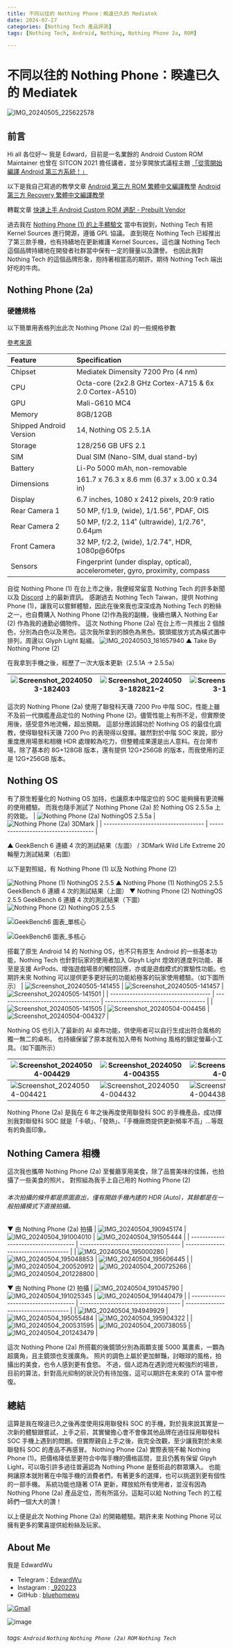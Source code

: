 ```yaml
---
title: 不同以往的 Nothing Phone：睽違已久的 Mediatek
date: 2024-07-27
categories: [Nothing Tech 產品評測]
tags: [Nothing Tech, Android, Nothing, Nothing Phone 2a, ROM]

---
```


# 不同以往的 Nothing Phone：睽違已久的 Mediatek

![IMG_20240505_225622578](https://hackmd.io/_uploads/Sk1Uz0BfC.jpg)

前言
---

Hi all 各位好～
我是 Edward，目前是一名業餘的 Android Custom ROM Maintainer
也曾在 SITCON 2021 擔任講者，並分享開放式議程主題 [「從零開始編譯 Android 第三方系統！」](https://sitcon.org/2021/agenda/1c9e74cd-aeeb-4e63-8ec4-af33eff16e7d)

以下是我自己寫過的教學文章
[Android 第三方 ROM 繁體中文編譯教學](https://hackmd.io/@EdwardWu/CompileAndroidCustomROM)
[Android 第三方 Recovery 繁體中文編譯教學](https://hackmd.io/@EdwardWu/CompileARecovery)

轉載文章
[快速上手 Android Custom ROM 適配 - Prebuilt Vendor](https://hackmd.io/@EdwardWu/Prebuilt-bringup)

過去我在 [Nothing Phone (1) 的上手體驗文](https://hackmd.io/@EdwardWu/Spacewar_review) 當中有說到，Nothing Tech 有把 Kernel Sources 進行開源，遵循 GPL 協議。
直到現在 Nothing Tech 已經推出了第三款手機，也有持續地在更新維護 Kernel Sources，這也讓 Nothing Tech 這個品牌持續地在開發者社群當中保有一定的聲量以及讚譽。
也因此我對 Nothing Tech 的這個品牌形象，抱持著相當高的期許。期待 Nothing Tech 端出好吃的牛肉。


Nothing Phone (2a)
---
### 硬體規格

以下簡單用表格列出此次 Nothing Phone (2a) 的一些規格參數

[參考來源](https://www.gsmarena.com/nothing_phone_(2a)-12760.php)

| Feature                 | Specification                                                                  |
|:----------------------- |:------------------------------------------------------------------------------ |
| Chipset                 | Mediatek Dimensity 7200 Pro (4 nm)                                             |
| CPU                     | Octa-core (2x2.8 GHz Cortex-A715 & 6x 2.0 Cortex-A510)                         |
| GPU                     | Mali-G610 MC4                                                                  |
| Memory                  | 8GB/12GB                                                                       |
| Shipped Android Version | 14, Nothing OS 2.5.1A                                                           |
| Storage                 | 128/256 GB UFS 2.1                                                             |
| SIM                     | Dual SIM (Nano-SIM, dual stand-by)                                             |
| Battery                 | Li-Po 5000 mAh, non-removable                                                  |
| Dimensions              | 161.7 x 76.3 x 8.6 mm (6.37 x 3.00 x 0.34 in)                                  |
| Display                 | 6.7 inches, 1080 x 2412 pixels, 20:9 ratio                                     |
| Rear Camera 1           | 50 MP, f/1.9, (wide), 1/1.56", PDAF, OIS                                       |
| Rear Camera 2           | 50 MP, f/2.2, 114˚ (ultrawide), 1/2.76", 0.64µm                                |
| Front Camera            | 32 MP, f/2.2, (wide), 1/2.74", HDR, 1080p@60fps                                |
| Sensors                 | Fingerprint (under display, optical), accelerometer, gyro, proximity, compass  |


自從 Nothing Phone (1) 在台上市之後，我便經常留意 Nothing Tech 的許多新聞以及 [Discord](https://discord.com/invite/nothingtech) 上的最新資訊。
感謝過去 Nothing Tech Taiwan，提供 Nothing Phone (1)，讓我可以嘗鮮體驗，因此在後來我也深深成為 Nothing Tech 的粉絲之一，也自費購入 Nothing Phone (2)作為我的副機，後續也購入 Nothing Ear (2) 作為我的通勤必備物件。
這次 Nothing Phone (2a) 在台上市一共推出 2 個顏色，分別為白色以及黑色。這次我所拿到的顏色為黑色。鏡頭擺放方式為橫式置中排列，周邊以 Glyph Light 點綴。
![IMG_20240503_181657940](https://hackmd.io/_uploads/rkqG-YNzC.jpg)
▲ Take By Nothing Phone (2)

在我拿到手機之後，經歷了一次大版本更新（2.5.1A -> 2.5.5a）

| ![Screenshot_20240503-182403](https://hackmd.io/_uploads/SJpnLK4GC.png) | ![Screenshot_20240503-182821~2](https://hackmd.io/_uploads/SkeOvFVzC.png) | ![Screenshot_20240503-184648](https://hackmd.io/_uploads/rJGAUFVGA.png) |
| ------------------------------------ | ------------------------------------ | ------------------------------------ |

這次的 Nothing Phone (2a) 使用了聯發科天璣 7200 Pro 中階 SOC，性能上雖不及前一代旗艦產品定位的 Nothing Phone (2)。儘管性能上有所不足，但實際使用後，感受意外地流暢，超出預期。
這部分應該歸功於 Nothing OS 的最佳化調教，使得聯發科天璣 7200 Pro 的表現得以發揮。雖然對於中階 SOC 來說，部分重度應用場景和相機 HDR 處理較為吃力，但整體成果還是出人意料。在台灣市場，除了基本的 8G+128GB 版本，還有提供 12G+256GB 的版本，而我使用的正是 12G+256GB 版本。


Nothing OS
---
有了原生輕量化的 Nothing OS 加持，也讓原本中階定位的 SOC 能夠擁有更流暢的使用體驗。
而我也隨手測試了 Nothing Phone (2a) 於 Nothing OS 2.5.5a 上的效能。
| ![Nothing Phone (2a) NothingOS 2.5.5a](https://hackmd.io/_uploads/rJPhWjEGR.png) | ![Nothing Phone (2a) 3DMark](https://hackmd.io/_uploads/Hy86-sVGR.png) |
| ------------------------------------ | ------------------------------------ |

▲ GeekBench 6 連續 4 次的測試結果（左圖） / 3DMark Wild Life Extreme 20 輪壓力測試結果（右圖）

以下是對照組，有 Nothing Phone (1) 以及 Nothing Phone (2)

![Nothing Phone (1) NothingOS 2.5.5](https://hackmd.io/_uploads/Bk7ik1rMA.png)
▲ Nothing Phone (1) NothingOS 2.5.5 GeekBench 6 連續 4 次的測試結果（上圖）
▼ Nothing Phone (2) NothingOS 2.5.5 GeekBench 6 連續 4 次的測試結果（下圖）
![Nothing Phone (2) NothingOS 2.5.5](https://hackmd.io/_uploads/HycoyJHzR.png)


![GeekBench6 圖表_單核心](https://hackmd.io/_uploads/HkXQ8yBfA.png)

![GeekBench6 圖表_多核心](https://hackmd.io/_uploads/BymXIkrM0.png)


搭載了原生 Android 14 的 Nothing OS，也不只有原生 Android 的一些基本功能，Nothing Tech 也針對玩家的使用者加入 Glpyh Light 燈效的進度列功能、甚至是支援 AirPods、增強遊戲場景的觸控回應，亦或是遊戲模式的實驗性功能。也期許未來 Nothing 可以提供更多更好玩的功能給極客的玩家使用體驗。（如下圖所示）
| ![Screenshot_20240505-141455](https://hackmd.io/_uploads/BJDjpRVzC.png) | ![Screenshot_20240505-141457](https://hackmd.io/_uploads/HJ0opAEf0.png) | ![Screenshot_20240505-141501](https://hackmd.io/_uploads/ryI2TCVzR.png) |
| ------------------------------------ | ------------------------------------ | ------------------------------------ |
| ![Screenshot_20240505-141505](https://hackmd.io/_uploads/HyHap04fR.png) | ![Screenshot_20240504-004456](https://hackmd.io/_uploads/SJMATCEfC.png) | ![Screenshot_20240504-004327](https://hackmd.io/_uploads/r1-gCA4fR.png) |


Nothing OS 也引入了最新的 AI 桌布功能，供使用者可以自行生成出符合風格的獨一無二的桌布。
也持續保留了原本就有加入帶有 Nothing 風格的鎖定螢幕小工具。（如下圖所示）

| ![Screenshot_20240504-004429](https://hackmd.io/_uploads/HkEWRRVGC.png) | ![Screenshot_20240504-004355](https://hackmd.io/_uploads/BJTZR0VzR.png) | ![Screenshot_20240504-004424](https://hackmd.io/_uploads/SyofCCEz0.png) |
| ------------------------------------ | ------------------------------------ | ------------------------------------ |
| ![Screenshot_20240504-004421](https://hackmd.io/_uploads/SkH7ACNM0.png) | ![Screenshot_20240504-004432](https://hackmd.io/_uploads/Bk0X00NzA.png) | ![Screenshot_20240504-004438](https://hackmd.io/_uploads/H1IV0REGA.png) |

Nothing Phone (2a) 是我在 6 年之後再度使用聯發科 SOC 的手機產品，成功揮別我對聯發科 SOC 就是「卡頓」、「發熱」、「手機廠商提供更新頻率不高」...等既有的負面印象。


Nothing Camera 相機
---
這次我也攜帶 Nothing Phone (2a) 至餐廳享用美食，除了品嘗美味的佳餚，也拍攝了一些美食的照片。
對照組為我手上自己用的 Nothing Phone (2)

###### 本次拍攝的條件都是原圖直出，僅有開啟手機內建的 HDR (Auto)，其餘都是在一般拍攝模式下直接拍攝。

▼ 由 Nothing Phone (2a) 拍攝
| ![IMG_20240504_190945174](https://hackmd.io/_uploads/HydZ7eSMC.jpg) | ![IMG_20240504_191004010](https://hackmd.io/_uploads/rkyMQeHG0.jpg) | ![IMG_20240504_191505444](https://hackmd.io/_uploads/Hk7zmgrGR.jpg) |
| ------------------------------------ | ------------------------------------ | ------------------------------------ |
| ![IMG_20240504_195000280](https://hackmd.io/_uploads/B1NmQeSM0.jpg) | ![IMG_20240504_195048853](https://hackmd.io/_uploads/S1oXmgHfC.jpg) | ![IMG_20240504_195606445](https://hackmd.io/_uploads/rkgEQlBzA.jpg) |
| ![IMG_20240504_200520912](https://hackmd.io/_uploads/HJI47xrGR.jpg) | ![IMG_20240504_200725266](https://hackmd.io/_uploads/rJRL7grfC.jpg) | ![IMG_20240504_201228800](https://hackmd.io/_uploads/Bymv7gHMR.jpg) |

▼ 由 Nothing Phone (2) 拍攝
| ![IMG_20240504_191045790](https://hackmd.io/_uploads/SkGKfzSzR.jpg) | ![IMG_20240504_191025345](https://hackmd.io/_uploads/HJ2_MfSz0.jpg) | ![IMG_20240504_191440479](https://hackmd.io/_uploads/r1wFffSMR.jpg) |
| ------------------------------------ | ------------------------------------ | ------------------------------------ |
| ![IMG_20240504_194949929](https://hackmd.io/_uploads/rJHcfzSzC.jpg) | ![IMG_20240504_195055484](https://hackmd.io/_uploads/B1RqffHGC.jpg) | ![IMG_20240504_195904322](https://hackmd.io/_uploads/H1QiGfHGA.jpg) |
| ![IMG_20240504_200531595](https://hackmd.io/_uploads/HkCiMGBMA.jpg) | ![IMG_20240504_200738055](https://hackmd.io/_uploads/SJX2GGBzR.jpg) | ![IMG_20240504_201243479](https://hackmd.io/_uploads/r1dhMMrM0.jpg) |

這次 Nothing Phone (2a) 所搭載的後鏡頭分別為兩顆支援 5000 萬畫素，一顆為超廣角，且主鏡頭也支援廣角。
照片的調色上屬於更加鮮豔，討眼球的風格，拍攝出的美食，也令人感到更有食慾。
不過，個人認為在遇到燈光較強烈的場景，目前的算法，針對高光抑制的狀況仍有待加強，這可以期許在未來的 OTA 當中修復。

總結
---
這算是我在暌違已久之後再度使用採用聯發科 SOC 的手機，對於我來說其實是一次新的體驗跟嘗試，上手之前，其實蠻擔心會不會像其他品牌在過往採用聯發科 SOC 手機上遇到的問題。但實際親自上手之後，我完全改觀，至少讓我對於未來聯發科 SOC 的產品不再感冒。
Nothing Phone (2a) 實際表現不輸 Nothing Phone (1)。把價格降低至更符合中階手機的價格區間，並且仍舊有保留 Glpyh Light，可以吸引許多過往普遍認為 Nothing Phone 是藝術品的群眾購入。
也能夠讓原本就附著在中階手機的消費者們，有著更多的選擇，也可以挑選到更有個性的一部手機。
系統功能也隨著 OTA 更新，釋放給所有使用者，並沒有因為 Nothing Phone (2a) 產品定位，而有所區分。這點可以給 Nothing Tech 的工程師們一個大大的讚！


以上便是此次 Nothing Phone (2a) 的開箱體驗。期許未來 Nothing Phone 可以擁有更多的驚喜提供給粉絲及玩家。


About Me
---
我是 EdwardWu
- Telegram：[EdwardWu](https://t.me/edwardwu0223)
- Instagram : [_920223](https://www.instagram.com/_920223/)
- GitHub : [bluehomewu](https://github.com/bluehomewu)

<a href="mailto:bluehome.wu@gmail.com"> <img alt="Gmail" src="https://img.shields.io/badge/-Gmail-c14438?style=flat&logo=Gmail&logoColor=white" /></a>

![image](https://hackmd.io/_uploads/BkxA3yHz0.png)




###### tags: `Android` `Nothing` `Nothing Phone (2a)` `ROM` `Nothing Tech`